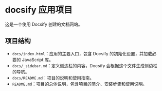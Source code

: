 <!--
 * @Author: wangyecheng 1874863790@qq.com
 * @Date: 2025-04-10 12:06:33
 * @LastEditors: wangyecheng 1874863790@qq.com
 * @LastEditTime: 2025-04-10 12:09:41
 * @FilePath: \docs\docsify-app\docs\README.md
 * @Description: 这是默认设置,请设置`customMade`, 打开koroFileHeader查看配置 进行设置: https://github.com/OBKoro1/koro1FileHeader/wiki/%E9%85%8D%E7%BD%AE
-->
# docsify 应用项目

这是一个使用 Docsify 创建的文档网站。

## 项目结构

- `docs/index.html`：应用的主要入口，包含 Docsify 的初始化设置，并加载必要的 JavaScript 库。
- `docs/_sidebar.md`：定义侧边栏的内容，Docsify 会根据这个文件生成侧边栏的导航。
- `docs/README.md`：项目的说明和使用指南。
- `README.md`：项目的总体说明，包含项目的简介、安装步骤和使用说明。

<!-- ## 使用指南

1. 克隆该项目到本地：
   ```
   git clone <repository-url>
   ```

2. 进入项目目录：
   ```
   cd docsify-app
   ```

3. 启动本地服务器：
   ```
   npx docsify serve docs
   ```

4. 在浏览器中访问 `http://localhost:3000` 查看文档。

## 贡献

欢迎任何形式的贡献！请提交问题或拉取请求。

## 许可证

该项目遵循 MIT 许可证。 -->